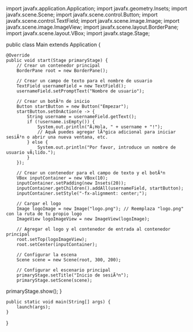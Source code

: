 import javafx.application.Application;
import javafx.geometry.Insets;
import javafx.scene.Scene;
import javafx.scene.control.Button;
import javafx.scene.control.TextField;
import javafx.scene.image.Image;
import javafx.scene.image.ImageView;
import javafx.scene.layout.BorderPane;
import javafx.scene.layout.VBox;
import javafx.stage.Stage;
 
public class Main extends Application {
 
    @Override
    public void start(Stage primaryStage) {
        // Crear un contenedor principal
        BorderPane root = new BorderPane();
        
        // Crear un campo de texto para el nombre de usuario
        TextField usernameField = new TextField();
        usernameField.setPromptText("Nombre de usuario");
        
        // Crear un botÃ³n de inicio
        Button startButton = new Button("Empezar");
        startButton.setOnAction(e -> {
            String username = usernameField.getText();
            if (!username.isEmpty()) {
                System.out.println("Â¡Hola, " + username + "!");
                // AquÃ­ puedes agregar lÃ³gica adicional para iniciar sesiÃ³n o abrir una nueva ventana, etc.
            } else {
                System.out.println("Por favor, introduce un nombre de usuario vÃ¡lido.");
            }
        });
        
        // Crear un contenedor para el campo de texto y el botÃ³n
        VBox inputContainer = new VBox(10);
        inputContainer.setPadding(new Insets(20));
        inputContainer.getChildren().addAll(usernameField, startButton);
        inputContainer.setStyle("-fx-alignment: center;");
        
        // Cargar el logo
        Image logoImage = new Image("logo.png"); // Reemplaza "logo.png" con la ruta de tu propio logo
        ImageView logoImageView = new ImageView(logoImage);
        
        // Agregar el logo y el contenedor de entrada al contenedor principal
        root.setTop(logoImageView);
        root.setCenter(inputContainer);
        
        // Configurar la escena
        Scene scene = new Scene(root, 300, 200);
        
        // Configurar el escenario principal
        primaryStage.setTitle("Inicio de sesiÃ³n");
        primaryStage.setScene(scene);
primaryStage.show();
    }
 
    public static void main(String[] args) {
        launch(args);
    }
}
